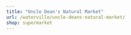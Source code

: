 ```yaml
---
title: "Uncle Dean's Natural Market"
url: /waterville/uncle-deans-natural-market/
shop: supermarket
---
```


